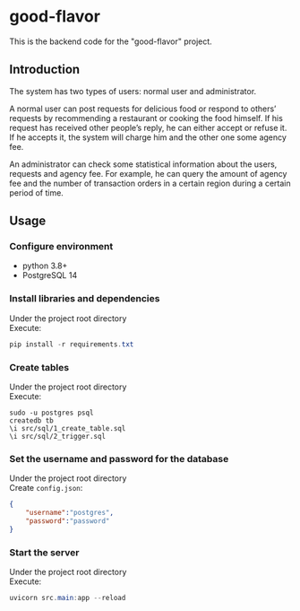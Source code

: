 # good-flavor
This is the backend code for the "good-flavor" project.

## Introduction
The system has two types of users: normal user and administrator. 

A normal user can post requests for delicious food or respond to others’ requests by recommending a restaurant or cooking the food himself. If his request has received other people’s reply, he can either accept or refuse it. If he accepts it, the system will charge him and the other one some agency fee.

An administrator can check some statistical information about the users, requests and agency fee. For example, he can query the amount of agency fee and the number of transaction orders in a certain region during a certain period of time.

## Usage

### Configure environment
* python 3.8+
* PostgreSQL 14

### Install libraries and dependencies
Under the project root directory<br>
Execute:
```powershell
pip install -r requirements.txt
```
### Create tables
Under the project root directory<br>
Execute:
```shell
sudo -u postgres psql
createdb tb
\i src/sql/1_create_table.sql 
\i src/sql/2_trigger.sql
```
### Set the username and password for the database
Under the project root directory<br>
Create `config.json`:
```json
{
	"username":"postgres",
	"password":"password"
}
```
### Start the server
Under the project root directory<br>
Execute:
```powershell
uvicorn src.main:app --reload 
```

